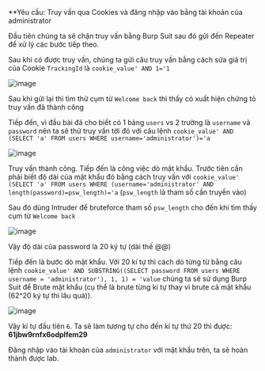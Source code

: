 **Yêu cầu: Truy vấn qua Cookies và đăng nhập vào bằng tài khoản của administrator

Đầu tiên chúng ta sẽ chặn truy vấn bằng Burp Suit sau đó gửi đến Repeater để xử lý các bước tiếp theo.

Sau khi có được truy vấn, chúng ta gửi câu truy vấn bằng cách sửa giá trị của Cookie `TrackingId` là `cookie_value' AND 1='1` 

![image](https://user-images.githubusercontent.com/72268643/150344488-92ced1db-0dc1-46cc-a3c0-5eb70b5551f4.png)

Sau khi gửi lại thì tìm thử cụm từ `Welcome back` thì thấy có xuất hiện chứng tỏ truy vấn đã thành công

Tiếp đến, vì đầu bài đã cho biết có 1 bảng `users` vs 2 trường là `username` và `password` nên ta sẽ thử truy vấn tới đó với câu lệnh 
`cookie_value' AND (SELECT 'a' FROM users WHERE username='administrator')='a`

![image](https://user-images.githubusercontent.com/72268643/150340684-8a64a975-a8f5-4dd5-84ac-e924f333377e.png)

Truy vấn thành công. Tiếp đến là công việc dò mật khẩu. Trước tiên cần phải biết độ dài của mật khẩu đó bằng cách truy vấn với 
`cookie_value' (SELECT 'a' FROM users WHERE (username='administrator' AND length(password)=psw_length)='a` (`psw_length` là tham số cần truyền vào)

Sau đó dùng Intruder để bruteforce tham số `psw_length` cho đến khi tìm thấy cụm từ `Welcome back`

![image](https://user-images.githubusercontent.com/72268643/150339590-0bdfbee6-e16f-471d-b378-260ad85bd5e4.png)

Vậy độ dài của password là 20 ký tự (dài thế @@)

Tiếp đến là bước dò mật khẩu. Với 20 kí tự thì cách dò từng từ bằng câu lệnh `cookie_value' AND SUBSTRING((SELECT password FROM users WHERE username = 'administrator'), 1, 1) = 'value` chúng ta sẽ sử dụng Burp Suit để Brute mật khẩu (cụ thể là brute từng kí tự thay vì brute cả mật khẩu (62^20 ký tự thì lâu quá)).

![image](https://user-images.githubusercontent.com/72268643/150338113-65165827-11c6-46ce-a6c7-f84944cbb1d3.png)

Vậy kí tự đầu tiên `6`. Ta sẽ làm tương tự cho đến kí tự thứ 20 thì được: **61jbw9rnfx6odplfem29**

Đăng nhập vào tài khoản của `administrator` với mật khẩu trên, ta sẽ hoàn thành được lab.
